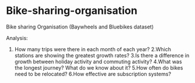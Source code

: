 # Bike-sharing-organisation
Bike sharing Organisation (Baywheels and Bluebikes dataset)

Analysis:
1. How many trips were there in each month of each year?
2.Which stations are showing the greatest growth rates?
3.Is there a difference in growth between holiday activity and commuting activity?
4.What was the longest journey? What do we know about it?
5.How often do bikes need to be relocated?
6.How effective are subscription systems?

